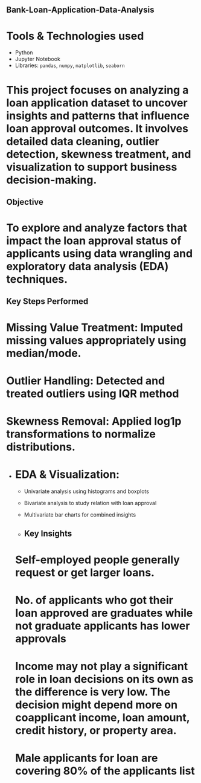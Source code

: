 ## Bank-Loan-Application-Data-Analysis

# Tools & Technologies used

- Python
- Jupyter Notebook
- Libraries: `pandas`, `numpy`, `matplotlib`, `seaborn`

# This project focuses on analyzing a loan application dataset to uncover insights and patterns that influence loan approval outcomes. It involves detailed data cleaning, outlier detection, skewness treatment, and visualization to support business decision-making.

##  Objective

# To explore and analyze factors that impact the loan approval status of applicants using data wrangling and exploratory data analysis (EDA) techniques.

##  Key Steps Performed

 # Missing Value Treatment: Imputed missing values appropriately using median/mode.
 # Outlier Handling: Detected and treated outliers using IQR method
 # Skewness Removal: Applied log1p transformations to normalize distributions.

 
- # EDA & Visualization:
  - Univariate analysis using histograms and boxplots
  - Bivariate analysis to study relation with loan approval
  - Multivariate bar charts for combined insights
 
  - ##  Key Insights

  # Self-employed people generally request or get larger loans.
  #  No. of applicants who got their loan approved are graduates while not graduate applicants has lower approvals
  # Income may not play a significant role in loan decisions on its own as the difference is very low. The decision might depend more on coapplicant income, loan amount, credit history, or property area.
  # Male applicants for loan are covering 80% of the applicants list

  
